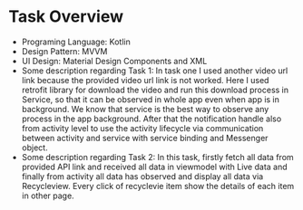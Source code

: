 #  Task Overview 
- Programing Language: Kotlin
- Design Pattern: MVVM
- UI Design: Material Design Components and XML
- Some description regarding Task 1: 
  In task one I used another video url link because the provided video url link is not worked. Here I used retrofit library for download the video and run this download process in Service, so that it can be observed in whole app even when app is in
  background. We know that service is the best way to observe any process in the app background. After that the notification handle also from activity level to use the activity lifecycle via communication between activity and service with service binding and Messenger object.
- Some description regarding Task 2: In this task, firstly fetch all data from provided API link and received all data in viewmodel with Live data and finally from activity all data has observed and display all data via Recycleview. Every click of recyclevie item show the details of each item in other page.
